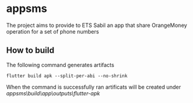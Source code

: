 # appsms

The project aims to provide to ETS Sabil an app that share OrangeMoney operation for a set of phone numbers

## How to build

The following command generates artifacts

```
flutter build apk --split-per-abi --no-shrink

```
When the command is successfully ran artificats will be created under *appsms\build\app\outputs\flutter-apk* 